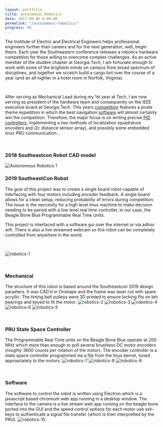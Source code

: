 ```yaml
---
layout: portfolio
title: Autonomous Robotics
date: 2017-09-06 8:00:00
permalink: "/autonomous-robotics/"
progress: 90
---
```



The Institute of Electric and Electrical Engineers helps professional engineers further their careers and
for the next generation, well, begin theirs. Each year the Southeastern conference releases a robotics hardware
competition for those willing to overcome complex challenges. As an active member of the student chapter at
Georgia Tech, I am fortunate enough to work with some of the brightest minds on campus from broad spectrum
of disciplines, and together we scratch build a cargo bot over the course of a year (and an all nighter in a
hotel room in Norfolk, Virginia).

<br>

After serving as Mechanical Lead during my 1st year at Tech, I am now serving as president of the hardware team
and consequently on the IEEE executive board at Georgia Tech. This years [competition](http://ewh.ieee.org/reg/3/southeastcon2018/index.html)
features a pirate theme expedition in which the best navigation [software](https://github.com/GaTech-IEEE-Hardware/2018)
will almost certainly win the competition. Therefore, the major focus is on writing precise [PID controllers](https://en.wikipedia.org/wiki/PID_controller), 
implementing a two methods of localization (quadrature encoders and i2c distance sensor array), and possibly some 
embedded linux PRU communication...

<br>

### 2018 Southeastcon Robot CAD model
![Autonomous Robotics 1](/assets/img/portfolio/autonomous-robotics/autonomous-robotics-1.png)

### 2019 SoutheastCon Robot
The goal of this project was to create a single board robot capable of interfacing with four motors including encoder feedback. A single board allows for a clean setup, reducing probability of errors during competition. The issue is the neccesity for a high level linux machine to make decision needing to be paried with a low level real time controller, in our case, the Beagle Bone Blue Programmable Real Time Units.

This project is interfaced with a software gui over the internet or via adhoc wifi. There is also a live streamed webcam so this robot can be completely controlled from anywhere in the world.

<br>

![robotics-1](/assets/img/portfolio/robotics/robotics-1.jpg)

<br>

### Mechanical
The structure of this robot is based around the Southeastcon 2019 design paraeters. It was CAD'd in Onshape and the frame was laser cut with spare acryllic. The timing belt pulleys were 3D printed to ensure locking fits on teh bearings and keyed to fit the motor.
![robotics-2](/assets/img/portfolio/robotics/robotics-2.png)
![robotics-3](/assets/img/portfolio/robotics/robotics-3.png)
![robotics-4](/assets/img/portfolio/robotics/robotics-4.jpg)
![robotics-6](/assets/img/portfolio/robotics/robotics-6.jpg)
![robotics-5](/assets/img/portfolio/robotics/robotics-5.jpg)

<br>

### PRU State Space Controller
The Programmable Real Time units on the Beagle Bone Blue operate at 200 MHz which more than enough to poll several brushless DC motor encoders (roughly 3600 counts per rotation of the motor). The encoder controller is a state space controller programmed via a file from the linux kernel, tuned appropriately to the motors.
![robotics-7](/assets/img/portfolio/robotics/robotics-7.png)
![robotics-8](/assets/img/portfolio/robotics/robotics-8.png)
![robotics-9](/assets/img/portfolio/robotics/robotics-9.png)

<br>

### Software
The software to control the robot is written using Electron which is a javascript based chromium web app running in a desktop window. The interface to the camera is a live stream web app running on the beagle bone ported into the GUI and the speed control options for each motor use ssh-keys to authenticate a signal file transfer (which is then interpretted by the PRU).
![robotics-10](/assets/img/portfolio/robotics/robotics-10.png)
